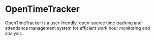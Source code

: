 # OpenTimeTracker
OpenTimeTracker is a user-friendly, open-source time tracking and attendance management system for efficient work hour monitoring and analysis.

